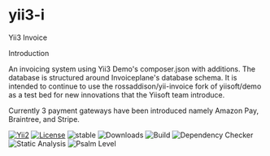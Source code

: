 # yii3-i
Yii3 Invoice

Introduction

An invoicing system using Yii3 Demo's composer.json with additions.  The database is structured around Invoiceplane's database schema. It is intended to continue to use the rossaddison/yii-invoice fork of yiisoft/demo as a test bed for new innovations that the Yiisoft team introduce. 

Currently 3 payment gateways have been introduced namely Amazon Pay, Braintree, and Stripe. 

[![Yii2](https://img.shields.io/badge/Powered_by-Yii_Framework-green.svg?style=flat)](https://www.yiiframework.com/) [![License](https://img.shields.io/badge/License-MIT-blue.svg)](https://opensource.org/licenses/MIT) ![stable](https://img.shields.io/static/v1?label=No%20Release&message=0.0.0&color=9cf)  ![Downloads](https://img.shields.io/static/v1?label=Downloads/week&message=185&color=9cf)  ![Build](https://img.shields.io/static/v1?label=Build&message=Failing&color=ff0000)
![Dependency Checker](https://img.shields.io/static/v1?label=Dependency%20Checker&message=Passing&color=66ff00) ![Static Analysis](https://img.shields.io/static/v1?label=Static%20Analysis&message=Failing&color=ff0000)
![Psalm Level](https://img.shields.io/static/v1?label=Psalm%20Level&message=4&color=ff0000)

